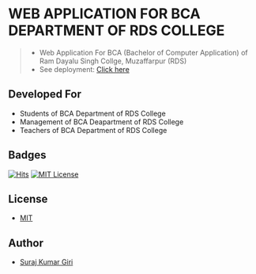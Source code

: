 # WEB APPLICATION FOR BCA DEPARTMENT OF RDS COLLEGE
>
> * Web Application For BCA (Bachelor of Computer Application) of Ram Dayalu Singh Collge, Muzaffarpur (RDS)
> * See deployment: [Click here](https://rdsbca.pythonanywhere.com/)

## Developed For

* Students of BCA Department of RDS College
* Management of BCA Deapartment of RDS College
* Teachers of BCA Department of RDS College

## Badges

[![Hits](https://hits.seeyoufarm.com/api/count/incr/badge.svg?url=https%3A%2F%2Fgithub.com%2Fsurajgirioffl%2FPadrone&count_bg=%2379C83D&title_bg=%23555555&icon=github.svg&icon_color=%23E7E7E7&title=Views&edge_flat=false)](https://hits.seeyoufarm.com)
[![MIT License](https://img.shields.io/badge/License-MIT-green.svg)](https://choosealicense.com/licenses/mit/)

## License

* [MIT](https://choosealicense.com/licenses/mit/)

## Author

* [Suraj Kumar Giri](https://www.github.com/surajgirioffl)
